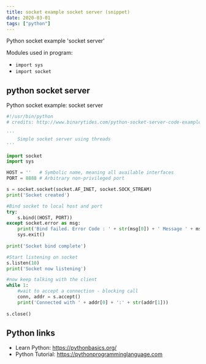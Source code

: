```yaml
---
title: socket example socket server (snippet)
date: 2020-03-01
tags: ["python"]
---
```

Python socket example 'socket server'


Modules used in program: 
* `import sys`
* `import socket`

## python socket server

Python socket example: socket server

```python
#!/usr/bin/python
# credits: http://www.binarytides.com/python-socket-server-code-example/

'''
	Simple socket server using threads
'''

import socket
import sys

HOST = ''	# Symbolic name, meaning all available interfaces
PORT = 8888	# Arbitrary non-privileged port

s = socket.socket(socket.AF_INET, socket.SOCK_STREAM)
print('Socket created')

#Bind socket to local host and port
try:
	s.bind((HOST, PORT))
except socket.error as msg:
	print('Bind failed. Error Code : ' + str(msg[0]) + ' Message ' + msg[1])
	sys.exit()
	
print('Socket bind complete')

#Start listening on socket
s.listen(10)
print('Socket now listening')

#now keep talking with the client
while 1:
    #wait to accept a connection - blocking call
	conn, addr = s.accept()
	print('Connected with ' + addr[0] + ':' + str(addr[1]))
	
s.close()

```

## Python links

- Learn Python: https://pythonbasics.org/
- Python Tutorial: https://pythonprogramminglanguage.com
